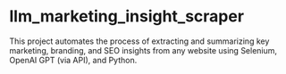 # llm_marketing_insight_scraper
This project automates the process of extracting and summarizing key marketing, branding, and SEO insights from any website using Selenium, OpenAI GPT (via API), and Python.
